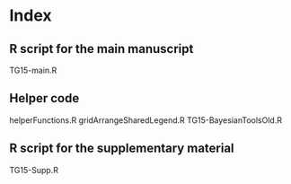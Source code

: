 # Index 

## R script for the main manuscript 

TG15-main.R 

## Helper code

helperFunctions.R
gridArrangeSharedLegend.R
TG15-BayesianToolsOld.R

## R script for the supplementary material 

TG15-Supp.R
